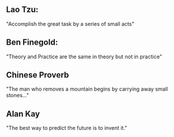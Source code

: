 ## Lao Tzu:

"Accomplish the great task by a series of small acts"

## Ben Finegold:

"Theory and Practice are the same in theory but not in practice"

## Chinese Proverb

"The man who removes a mountain begins by carrying away small stones..."

## Alan Kay

"The best way to predict the future is to invent it."
